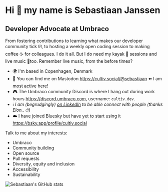 Hi 👋 my name is Sebastiaan Janssen
====================================

Developer Advocate at Umbraco
--------------------------------

From fostering contributions to learning what makes our developer community tick ☑️, to hosting a weekly open coding session to making coffee ☕ for colleagues. I do it all. But I do need my kayak 🛶 sessions and live music 🎸too. Remember live music, from the before times?

- 🌍 I'm based in Copenhagen, Denmark
- 🐘 You can find me on Mastodon <a rel="me" href="https://cultiv.social/@sebastiaan">https://cultiv.social/@sebastiaan</a> ⬅️ I am most active here!
- 🎮 The Umbraco community Discord is where I hang out during work hours <a href="https://discord.umbraco.com">https://discord.umbraco.com</a>, username: `cultiv.dev`.
- ℹ️ _I am (begrudgingly) <a href="https://www.linkedin.com/in/cultiv/">on LinkedIn</a> to be able connect with people (thanks Elon.. 🙄)_
- ☁️ I have joined Bluesky but have yet to start using it <a href="https://bsky.app/profile/cultiv.social">https://bsky.app/profile/cultiv.social</a>


Talk to me about my interests:
- Umbraco
- Community building
- Open source
- Pull requests
- Diversity, equity and inclusion
- Accessibility
- Sustainability

![Sebastiaan's GitHub stats](https://github-readme-stats.vercel.app/api?username=nul800sebastiaan&show_icons=true&theme=transparent)
